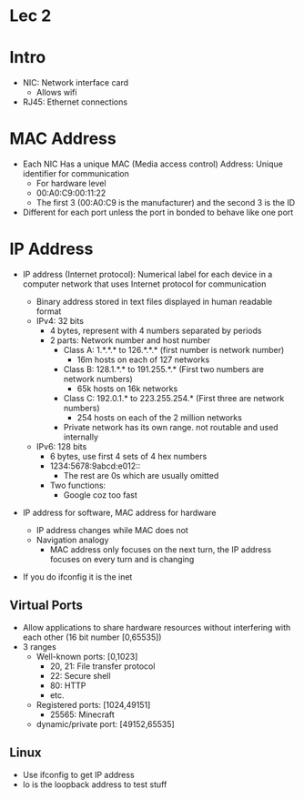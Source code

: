 # Lec 2
# Intro

* NIC: Network interface card
  * Allows wifi
* RJ45: Ethernet connections

# MAC Address

* Each NIC Has a unique MAC (Media access control) Address: Unique identifier for communication
  * For hardware level
  * 00:A0:C9:00:11:22
  * The first 3 (00:A0:C9 is the manufacturer) and the second 3 is the ID
* Different for each port unless the port in bonded to behave like one port

# IP Address
* IP address (Internet protocol): Numerical label for each device in a computer network that uses Internet protocol for communication
  * Binary address stored in text files displayed in human readable format
  * IPv4: 32 bits
    * 4 bytes, represent with 4 numbers separated by periods
    * 2 parts: Network number and host number
      * Class A: 1.\*.\*.\* to 126.\*.\*.\* (first number is network number) 
	      * 16m hosts on each of 127 networks
      * Class B: 128.1.\*.\* to 191.255.\*.\* (First two numbers are network numbers)
	      * 65k hosts on 16k networks
      * Class C: 192.0.1.\* to 223.255.254.\* (First three are network numbers)
	      * 254 hosts on each of the 2 million networks
      * Private network has its own range. not routable and used internally
  * IPv6: 128 bits
    * 6 bytes, use first 4 sets of 4 hex numbers
    * 1234:5678:9abcd:e012::
	    * The rest are 0s which are usually omitted
    * Two functions: 
      * Google coz too fast

* IP address for software, MAC address for hardware
  * IP address changes while MAC does not
  * Navigation analogy
    * MAC address only focuses on the next turn, the IP address focuses on every turn and is changing
* If you do ifconfig it is the inet

## Virtual Ports
* Allow applications to share hardware resources without interfering with each other (16 bit number \[0,65535])
* 3 ranges
  * Well-known ports: \[0,1023]
    * 20, 21: File transfer protocol
    * 22: Secure shell
    * 80: HTTP
    * etc.
  * Registered ports: \[1024,49151]
    * 25565: Minecraft
  * dynamic/private port: \[49152,65535]

## Linux
* Use ifconfig to get IP address
* lo is the loopback address to test stuff

